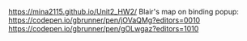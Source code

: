 https://mina2115.github.io/Unit2_HW2/
Blair's map on binding popup:
https://codepen.io/gbrunner/pen/jOVaQMg?editors=0010
https://codepen.io/gbrunner/pen/gOLwgaz?editors=1010
